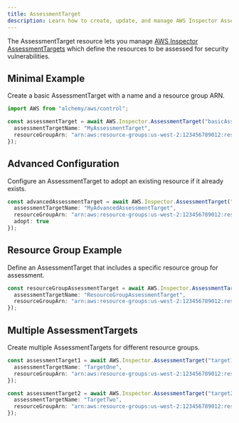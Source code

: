 ```yaml
---
title: AssessmentTarget
description: Learn how to create, update, and manage AWS Inspector AssessmentTargets using Alchemy Cloud Control.
---
```



The AssessmentTarget resource lets you manage [AWS Inspector AssessmentTargets](https://docs.aws.amazon.com/inspector/latest/userguide/) which define the resources to be assessed for security vulnerabilities.

## Minimal Example

Create a basic AssessmentTarget with a name and a resource group ARN.

```ts
import AWS from "alchemy/aws/control";

const assessmentTarget = await AWS.Inspector.AssessmentTarget("basicAssessmentTarget", {
  assessmentTargetName: "MyAssessmentTarget",
  resourceGroupArn: "arn:aws:resource-groups:us-west-2:123456789012:resourcegroup:my-resource-group"
});
```

## Advanced Configuration

Configure an AssessmentTarget to adopt an existing resource if it already exists.

```ts
const advancedAssessmentTarget = await AWS.Inspector.AssessmentTarget("advancedAssessmentTarget", {
  assessmentTargetName: "MyAdvancedAssessmentTarget",
  resourceGroupArn: "arn:aws:resource-groups:us-west-2:123456789012:resourcegroup:my-advanced-resource-group",
  adopt: true
});
```

## Resource Group Example

Define an AssessmentTarget that includes a specific resource group for assessment.

```ts
const resourceGroupAssessmentTarget = await AWS.Inspector.AssessmentTarget("resourceGroupAssessmentTarget", {
  assessmentTargetName: "ResourceGroupAssessmentTarget",
  resourceGroupArn: "arn:aws:resource-groups:us-west-2:123456789012:resourcegroup:my-specific-resource-group"
});
```

## Multiple AssessmentTargets

Create multiple AssessmentTargets for different resource groups.

```ts
const assessmentTarget1 = await AWS.Inspector.AssessmentTarget("target1", {
  assessmentTargetName: "TargetOne",
  resourceGroupArn: "arn:aws:resource-groups:us-west-2:123456789012:resourcegroup:resource-group-one"
});

const assessmentTarget2 = await AWS.Inspector.AssessmentTarget("target2", {
  assessmentTargetName: "TargetTwo",
  resourceGroupArn: "arn:aws:resource-groups:us-west-2:123456789012:resourcegroup:resource-group-two"
});
```
